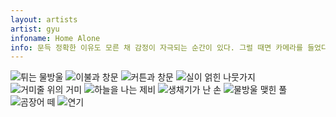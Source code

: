 ```yaml
---
layout: artists
artist: gyu
infoname: Home Alone
info: 문득 정확한 이유도 모른 채 감정이 자극되는 순간이 있다. 그럴 때면 카메라를 들었다.
---
```

<article class="work">
<!--<img src="/assets/images/artists/gyu/homealone/1.jpg">-->
<!--<img src="/assets/images/artists/gyu/homealone/2.jpg">-->
<img src="/assets/images/artists/gyu/homealone/3.jpg" alt="튀는 물방울">
<img src="/assets/images/artists/gyu/homealone/4.jpg" alt="이불과 창문">
<!--<img src="/assets/images/artists/gyu/homealone/5.jpg">-->
<img src="/assets/images/artists/gyu/homealone/6.jpg" alt="커튼과 창문">
<img src="/assets/images/artists/gyu/homealone/7.jpg" alt="실이 얽힌 나뭇가지">
<img src="/assets/images/artists/gyu/homealone/8.jpg" alt="거미줄 위의 거미">
<img src="/assets/images/artists/gyu/homealone/9.jpg" alt="하늘을 나는 제비">
<img src="/assets/images/artists/gyu/homealone/10.jpg" alt="생채기가 난 손">
<img src="/assets/images/artists/gyu/homealone/11.jpg" alt="물방울 맺힌 풀">
<img src="/assets/images/artists/gyu/homealone/12.jpg" alt="곰장어 떼">
<img src="/assets/images/artists/gyu/homealone/13.jpg" alt="연기">
</article>